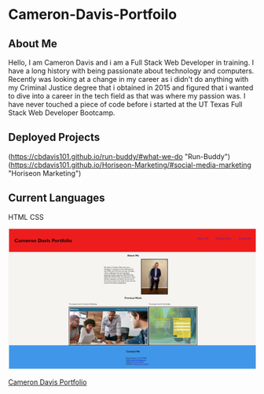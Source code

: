 # Cameron-Davis-Portfoilo

## About Me

Hello, I am Cameron Davis and i am a Full Stack Web Developer in training. I have a long history with being passionate about technology and computers. Recently was looking at a change in my career as i didn't do anything with my Criminal Justice degree that i obtained in 2015 and figured that i wanted to dive into a career in the tech field as that was where my passion was. I have never touched a piece of code before i started at the UT Texas Full Stack Web Developer Bootcamp. 

## Deployed Projects

(https://cbdavis101.github.io/run-buddy/#what-we-do "Run-Buddy")
(https://cbdavis101.github.io/Horiseon-Marketing/#social-media-marketing "Horiseon Marketing")


## Current Languages 

HTML
CSS


![Portfolio Preview](./assets/images/Portfolio-SS.png)


[Cameron Davis Portfolio](https://cbdavis101.github.io/Cameron-Davis-Portfoilo/#About-Me)
